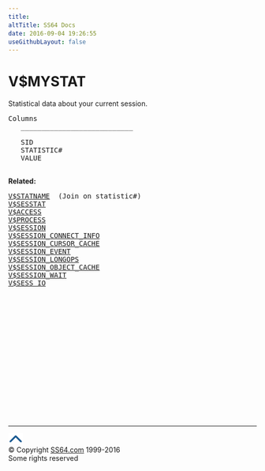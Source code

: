 ```yaml
---
title:
altTitle: SS64 Docs
date: 2016-09-04 19:26:55
useGithubLayout: false
---
```

<!-- #BeginLibraryItem "/Library/head_orav.lbi" --><!-- #EndLibraryItem --><h1>V$MYSTAT </h1>  
 <p> Statistical data about your current session.</p> 
 
<pre>Columns
   ___________________________
 
   SID
   STATISTIC#
   VALUE

</pre>
<p><b>Related:</b></p>
<pre><a href="V$STATNAME.html">V$STATNAME</a>  (Join on statistic#)
<a href="V$SESSTAT.html">V$SESSTAT</a>
<a href="V$ACCESS.html">V$ACCESS</a>
<a href="V$PROCESS.html">V$PROCESS</a>		
<a href="V$SESSION.html">V$SESSION</a>
<a href="V$SESSION_CONNECT_INFO.html">V$SESSION_CONNECT_INFO</a> 
<a href="V$SESSION_CURSOR_CACHE.html">V$SESSION_CURSOR_CACHE</a> 
<a href="V$SESSION_EVENT.html">V$SESSION_EVENT</a> 
<a href="V$SESSION_LONGOPS.html">V$SESSION_LONGOPS</a> 
<a href="V$SESSION_OBJECT_CACHE.html">V$SESSION_OBJECT_CACHE</a> 
<a href="V$SESSION_WAIT.html">V$SESSION_WAIT</a> 
<a href="V$SESS_IO.html">V$SESS_IO</a> </pre><!-- #BeginLibraryItem "/Library/foot_orad.lbi" --><p>
<!-- oracle-footer -->
<ins class="adsbygoogle" style="display:inline-block;width:300px;height:250px" data-ad-client="ca-pub-6140977852749469" data-ad-slot="4275490898"></ins>
<script>
(adsbygoogle = window.adsbygoogle || []).push({});
</script></p>
<hr>
<div id="bl" class="footer"><a href="V$MYSTAT.html#"><img src="../images/top.png" width="30" height="22" alt="Back to the Top"></a></div>
<div id="br" class="footer, tagline">© Copyright <a href="http://ss64.com/">SS64.com</a> 1999-2016<br>
Some rights reserved</div>
<!-- #EndLibraryItem -->


